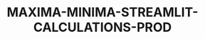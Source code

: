 ---
title: MAXIMA-MINIMA-STREAMLIT-CALCULATIONS-PROD
sdk: streamlit
emoji: 🚀
colorFrom: red
colorTo: yellow
short_description: MAXIMA-MINIMA-STREAMLIT-CALCULATIONS
pinned: false
---